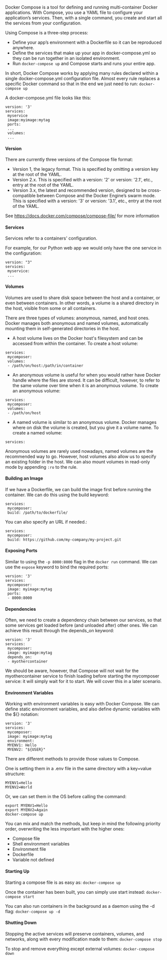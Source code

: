 Docker Compose is a tool for defining and running multi-container Docker applications. With Compose, you use a YAML file to configure your application’s services. Then, with a single command, you create and start all the services from your configuration. 

Using Compose is a three-step process:
* Define your app’s environment with a Dockerfile so it can be reproduced anywhere.
* Define the services that make up your app in docker-compose.yml so they can be run together in an isolated environment.
* Run `docker-compose up` and Compose starts and runs your entire app.

In short, Docker Compose works by applying many rules declared within a single docker-compose.yml configuration file.
Almost every rule replaces a specific Docker command so that in the end we just need to run:
`docker-compose up`

A docker-compose.yml file looks like this:
```
version: '3'
services:
 myservice
 image:myimage:mytag
 ports:
 ...
 volumes:
 ...
```

#### Version

There are currently three versions of the Compose file format:
* Version 1, the legacy format. This is specified by omitting a version key at the root of the YAML.
* Version 2.x. This is specified with a version: '2' or version: '2.1', etc., entry at the root of the YAML.
* Version 3.x, the latest and recommended version, designed to be cross-compatible between Compose and the Docker Engine’s swarm mode. This is specified with a version: '3' or version: '3.1', etc., entry at the root of the YAML.

See https://docs.docker.com/compose/compose-file/ for more information

#### Services

Services refer to a containers' configuration.

For example, for our Python web app we would only have the one service in the configuration:
```
version: "3"
services:
 myservice:
 ...
```

#### Volumes

Volumes are used to share disk space between the host and a container, or even between containers. In other words, a volume is a shared directory in the host, visible from some or all containers.

There are three types of volumes: anonymous, named, and host ones. Docker manages both anonymous and named volumes, automatically mounting them in self-generated directories in the host. 

* A host volume lives on the Docker host's filesystem and can be accessed from within the container. To create a host volume:
```
services: 
 mycomposer:
 volumes: 
 - /path/on/host:/path/in/container
```

* An anonymous volume is useful for when you would rather have Docker handle where the files are stored. It can be difficult, however, to refer to the same volume over time when it is an anonymous volume. To create an anonymous volume:
```
services: 
 mycomposer:
 volumes: 
 - /path/on/host
```

* A named volume is similar to an anonymous volume. Docker manages where on disk the volume is created, but you give it a volume name. To create a named volume:
```
services:
```

Anonymous volumes are rarely used nowadays, named volumes are the recommended way to go. However, host volumes also allow us to specify an existing folder in the host. We can also mount volumes in read-only mode by appending `:ro` to the rule.

#### Building an Image

If we have a Dockerfile, we can build the image first before running the container.
We can do this using the build keyword:
```
services: 
 mycomposer:
 build: /path/to/dockerfile/
```

You can also specify an URL if needed.:
```
services: 
 mycomposer:
 build: https://github.com/my-company/my-project.git
```

#### Exposing Ports

Similar to using the `-p 8000:8000` flag in the `docker run` command. We can use the `expose` keyword to bind the required ports:
```
version: '3'
services:
 mycomposer:
 image: myimage:mytag
 ports:
 - 8000:8000
```

#### Dependencies

Often, we need to create a dependency chain between our services, so that some services get loaded before (and unloaded after) other ones. We can achieve this result through the depends_on keyword:
```
version: '3'
services:
 mycomposer:
 image: myimage:mytag
 depends_on:
 - myothercontainer
```

We should be aware, however, that Compose will not wait for the myothercontainer service to finish loading before starting the mycomposer service: it will simply wait for it to start. We will cover this in a later scenario.

#### Environment Variables

Working with environment variables is easy with Docker Compose. We can define static environment variables, and also define dynamic variables with the ${} notation:
```
version: '3'
services:
 mycomposer:
 image: myimage:mytag
 environment:
 MYENV1: Hello
 MYENV2: "${USER}"
```

There are different methods to provide those values to Compose.

One is setting them in a .env file in the same directory with a key=value structure:
```
MYENV1=Hello
MYENV2=World
```

Or, we can set them in the OS before calling the command:
```
export MYENV1=Hello
export MYENV2=Again
docker-compose up
```

You can mix and match the methods, but keep in mind the following priority order, overwriting the less important with the higher ones:
* Compose file
* Shell environment variables
* Environment file
* Dockerfile
* Variable not defined

#### Starting Up

Starting a compose file is as easy as:
`docker-compose up`

Once the container has been built, you can simply use start instead:
`docker-compose start`

You can also run containers in the background as a daemon using the -d flag:
`docker-compose up -d`

#### Shutting Down

Stopping the active services will preserve containers, volumes, and networks, along with every modification made to them:
`docker-compose stop`

To stop and remove everything except external volumes:
`docker-compose down`
